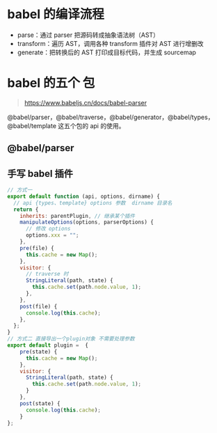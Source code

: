 # babel 的编译流程

- parse：通过 parser 把源码转成抽象语法树（AST）
- transform：遍历 AST，调用各种 transform 插件对 AST 进行增删改
- generate：把转换后的 AST 打印成目标代码，并生成 sourcemap

# babel 的五个 包

> https://www.babeljs.cn/docs/babel-parser

@babel/parser，@babel/traverse，@babel/generator，@babel/types，@babel/template 这五个包的 api 的使用。

## @babel/parser

## 手写 babel 插件

```js
// 方式一
export default function (api, options, dirname) {
  // api {types、template} options 参数  dirname 目录名
  return {
    inherits: parentPlugin, // 继承某个插件
    manipulateOptions(options, parserOptions) {
      // 修改 options
      options.xxx = "";
    },
    pre(file) {
      this.cache = new Map();
    },
    visitor: {
      // traverse 时
      StringLiteral(path, state) {
        this.cache.set(path.node.value, 1);
      },
    },
    post(file) {
      console.log(this.cache);
    },
  };
}
// 方式二 直接导出一个plugin对象 不需要处理参数
export default plugin =  {
    pre(state) {
      this.cache = new Map();
    },
    visitor: {
      StringLiteral(path, state) {
        this.cache.set(path.node.value, 1);
      }
    },
    post(state) {
      console.log(this.cache);
    }
};
```

